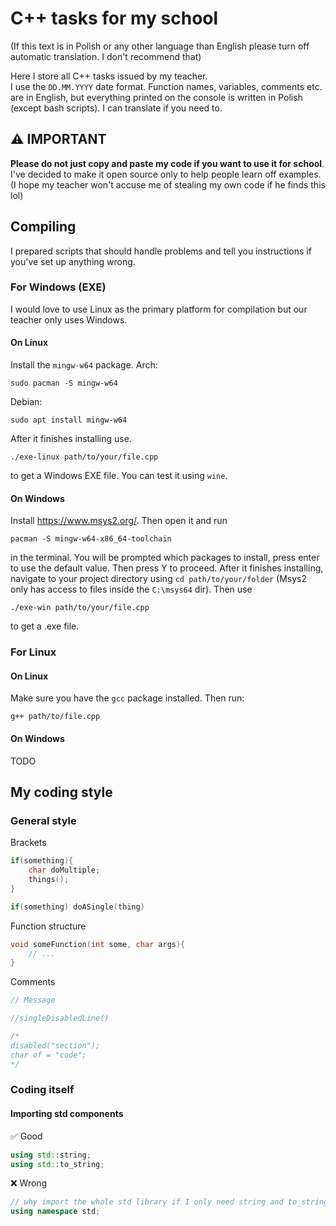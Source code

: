# C++ tasks for my school
(If this text is in Polish or any other language than English please turn off automatic translation. I don't recommend that)

Here I store all C++ tasks issued by my teacher.  
I use the `DD.MM.YYYY` date format. Function names, variables, comments etc. are in English, but everything printed on the console is written in Polish (except bash scripts). I can translate if you need to. 

## ⚠️ IMPORTANT
**Please do not just copy and paste my code if you want to use it for school**. I've decided to make it open source only to help people learn off examples.  
(I hope my teacher won't accuse me of stealing my own code if he finds this lol)

## Compiling
I prepared scripts that should handle problems and tell you instructions if you've set up anything wrong.
### For Windows (EXE)
I would love to use Linux as the primary platform for compilation but our teacher only uses Windows.  
#### On Linux
Install the `mingw-w64` package.
Arch:
```
sudo pacman -S mingw-w64
```
Debian:
```
sudo apt install mingw-w64
```

After it finishes installing use.
```
./exe-linux path/to/your/file.cpp
```
to get a Windows EXE file.
You can test it using `wine`.

#### On Windows
Install https://www.msys2.org/.
Then open it and run
```
pacman -S mingw-w64-x86_64-toolchain
```
in the terminal.
You will be prompted which packages to install, press enter to use the default value. Then press Y to proceed.
After it finishes installing, navigate to your project directory using `cd path/to/your/folder` (Msys2 only has access to files inside the `C:\msys64` dir).
Then use
```
./exe-win path/to/your/file.cpp
```
to get a .exe file.

### For Linux
#### On Linux
Make sure you have the `gcc` package installed. Then run:
```
g++ path/to/file.cpp
```
#### On Windows
TODO

## My coding style
### General style
Brackets
```cpp
if(something){
    char doMultiple;
    things();
}
```
```cpp
if(something) doASingle(thing)
```
Function structure
```cpp
void someFunction(int some, char args){
    // ...
}
```
Comments
```cpp
// Message
```
```cpp
//singleDisabledLine()
```
```cpp
/*
disabled("section");
char of = "code";
*/
```
### Coding itself
#### Importing std components
✅ Good
```cpp
using std::string;
using std::to_string;
```
❌ Wrong
```cpp
// why import the whole std library if I only need string and to_string
using namespace std;
```
